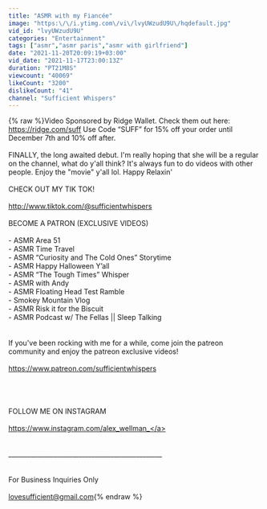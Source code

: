 ```yaml
---
title: "ASMR with my Fiancée"
image: "https:\/\/i.ytimg.com\/vi\/lvyUWzudU9U\/hqdefault.jpg"
vid_id: "lvyUWzudU9U"
categories: "Entertainment"
tags: ["asmr","asmr paris","asmr with girlfriend"]
date: "2021-11-20T20:09:19+03:00"
vid_date: "2021-11-17T23:00:13Z"
duration: "PT21M8S"
viewcount: "40069"
likeCount: "3200"
dislikeCount: "41"
channel: "Sufficient Whispers"
---
```

{% raw %}Video Sponsored by Ridge Wallet. Check them out here: <a rel="nofollow" target="blank" href="https://ridge.com/suff">https://ridge.com/suff</a> Use Code “SUFF” for 15% off your order until December 7th and 10% off after.<br /><br />FINALLY, the long awaited debut. I'm really hoping that she will be a regular on the channel, what do y'all think? It's always fun to do videos with other people. Enjoy the &quot;movie&quot; y'all lol. Happy Relaxin'<br /><br />CHECK OUT MY TIK TOK!<br /><br /><a rel="nofollow" target="blank" href="http://www.tiktok.com/@sufficientwhispers">http://www.tiktok.com/@sufficientwhispers</a><br /><br />BECOME A PATRON (EXCLUSIVE VIDEOS)<br /><br />- ASMR Area 51<br />- ASMR Time Travel<br />- ASMR “Curiosity and The Cold Ones” Storytime<br />- ASMR Happy Halloween Y’all<br />- ASMR “The Tough Times” Whisper<br />- ASMR with Andy<br />- ASMR Floating Head Test Ramble<br />- Smokey Mountain Vlog<br />- ASMR Risk it for the Biscuit<br />- ASMR Podcast w/ The Fellas || Sleep Talking<br /><br /><br />If you've been rocking with me for a while, come join the patreon community and enjoy the patreon exclusive videos!<br /><br /><a rel="nofollow" target="blank" href="https://www.patreon.com/sufficientwhispers">https://www.patreon.com/sufficientwhispers</a><br /><br /><br /><br /><br />FOLLOW ME ON INSTAGRAM<br /><br /><a rel="nofollow" target="blank" href="https://www.instagram.com/alex_wellman_">https://www.instagram.com/alex_wellman_</a><br /><br /><br />________________________________________________<br /><br /><br />For Business Inquiries Only<br /><br />lovesufficient@gmail.com{% endraw %}
